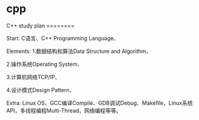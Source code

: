# cpp
C++ study plan ========

Start:
C语言、C++ Programming Language、

Elements:
1.数据结构和算法Data Structure and Algorithm、

2.操作系统Operating System、

3.计算机网络TCP/IP、

4.设计模式Design Pattern、


Extra: 
Linux OS、GCC编译Compile、GDB调试Debug、Makefile，Linux系统API，多线程编程Multi-Thread，网络编程等等。
